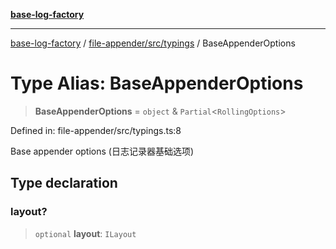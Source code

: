 [**base-log-factory**](../../../../index.md)

***

[base-log-factory](../../../../index.md) / [file-appender/src/typings](../index.md) / BaseAppenderOptions

# Type Alias: BaseAppenderOptions

> **BaseAppenderOptions** = `object` & `Partial`\<`RollingOptions`\>

Defined in: file-appender/src/typings.ts:8

Base appender options (日志记录器基础选项)

## Type declaration

### layout?

> `optional` **layout**: `ILayout`
